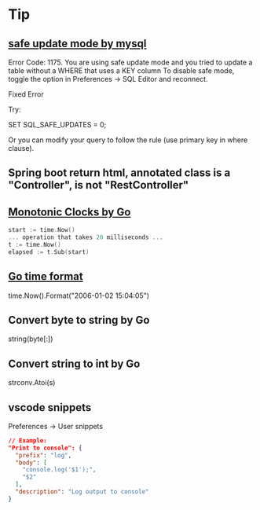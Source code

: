 # Tip

## [safe update mode by mysql](https://stackoverflow.com/questions/11448068/mysql-error-code-1175-during-update-in-mysql-workbench)

Error Code: 1175. You are using safe update mode and you tried to update a table without a WHERE that uses a KEY column To disable safe mode, toggle the option in Preferences -> SQL Editor and reconnect.

Fixed Error

Try:

SET SQL_SAFE_UPDATES = 0;

Or you can modify your query to follow the rule (use primary key in where clause).

## Spring boot return html, annotated class is a "Controller", is not "RestController"

## [Monotonic Clocks by Go](https://golang.google.cn/pkg/time/#hdr-Monotonic_Clocks)

```Go
start := time.Now()
... operation that takes 20 milliseconds ...
t := time.Now()
elapsed := t.Sub(start)
```

## [Go time format](https://stackoverflow.com/questions/20234104/how-to-format-current-time-using-a-yyyymmddhhmmss-format)

time.Now().Format("2006-01-02 15:04:05")

## Convert byte to string by Go

string(byte[:])

## Convert string to int by Go

strconv.Atoi(s)

## vscode snippets

Preferences -> User snippets
```Json
// Example:
"Print to console": {
  "prefix": "log",
  "body": [
    "console.log('$1');",
    "$2"
  ],
  "description": "Log output to console"
}
```
